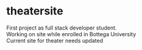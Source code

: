 # theatersite
First project as full stack developer student.<br>Working on site while enrolled in Bottega University<br>Current site for theater needs updated
